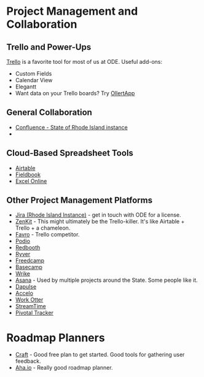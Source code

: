 # Project Management and Collaboration

## Trello and Power-Ups

[Trello](http://www.trello.com) is a favorite tool for most of us at ODE. Useful add-ons:
- Custom Fields
- Calendar View
- Elegantt
- Want data on your Trello boards? Try [OllertApp](https://ollertapp.com/)

## General Collaboration

- [Confluence - State of Rhode Island instance](https://401ode.atlassian.net/wiki/)
- 


## Cloud-Based Spreadsheet Tools
- [Airtable](https://www.airtable.com)
- [Fieldbook](https://fieldbook.com/)
- [Excel Online](https://office.live.com/start/Excel.aspx)


## Other Project Management Platforms
- [Jira (Rhode Island Instance)](https://401ode.atlassian.net/secure/Dashboard.jspa) - get in touch with ODE for a license.
- [ZenKit](https://zenkit.com) - This might ultimately be the Trello-killer. It's like Airtable + Trello + a chameleon. 
- [Favro](http://www.favro.com) - Trello competitor.
- [Podio](http://www.podio.com)
- [Redbooth](https://redbooth.com/)
- [Ryver](https://ryver.com/)
- [Freedcamp](https://freedcamp.com)
- [Basecamp](https://basecamp.com/)
- [Wrike](https://www.wrike.com)
- [Asana](https://asana.com) - Used by multiple projects around the State. Some people like it. 
- [Dapulse](https://dapulse.com)
- [Accelo](https://www.accelo.com)
- [Work Otter](http://www.workotter.com/)
- [StreamTime](https://streamtime.net)
- [Pivotal Tracker](https://www.pivotaltracker.com/)

# Roadmap Planners
- [Craft](https://craft.io/) - Good free plan to get started. Good tools for gathering user feedback. 
- [Aha.io](http://www.aha.io) - Really good roadmap planner.

